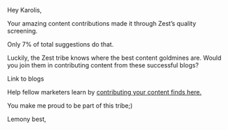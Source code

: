 Hey Karolis,

Your amazing content contributions made it through Zest’s quality screening.

Only 7% of total suggestions do that.

Luckily, the Zest tribe knows where the best content goldmines are. Would you join them in contributing content from these successful blogs?

Link to blogs

Help fellow marketers learn by [contributing your content finds here.](http://zest.is/contribute-content?utm_source=email&utm_campaign=help-the-tribe)

You make me proud to be part of this tribe;)

Lemony best,
